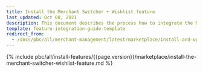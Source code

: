 ```yaml
---
title: Install the Merchant Switcher + Wishlist feature
last_updated: Oct 08, 2021
description: This document describes the process how to integrate the Merchant Switcher + Wishlist feature into a Spryker project.
template: feature-integration-guide-template
redirect_from:
  - /docs/pbc/all/merchant-management/latest/marketplace/install-and-upgrade/install-features/install-the-merchant-switcher-wishlist-feature.html
---
```


{% include pbc/all/install-features/{{page.version}}/marketplace/install-the-merchant-switcher-wishlist-feature.md %} <!-- To edit, see /_includes/pbc/all/install-features/202311.0/marketplace/install-the-merchant-switcher-wishlist-feature.md -->
